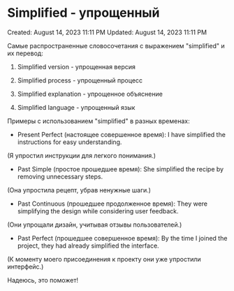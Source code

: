 # Simplified - упрощенный

Created: August 14, 2023 11:11 PM
Updated: August 14, 2023 11:11 PM

Самые распространенные словосочетания с выражением "simplified" и их перевод:

1. Simplified version - упрощенная версия

1. Simplified process - упрощенный процесс

1. Simplified explanation - упрощенное объяснение

1. Simplified language - упрощенный язык

Примеры с использованием "simplified" в разных временах:

- Present Perfect (настоящее совершенное время): I have simplified the instructions for easy understanding.

(Я упростил инструкции для легкого понимания.)

- Past Simple (простое прошедшее время): She simplified the recipe by removing unnecessary steps.

(Она упростила рецепт, убрав ненужные шаги.)

- Past Continuous (прошедшее продолженное время): They were simplifying the design while considering user feedback.

(Они упрощали дизайн, учитывая отзывы пользователей.)

- Past Perfect (прошедшее совершенное время): By the time I joined the project, they had already simplified the interface.

(К моменту моего присоединения к проекту они уже упростили интерфейс.)

Надеюсь, это поможет!